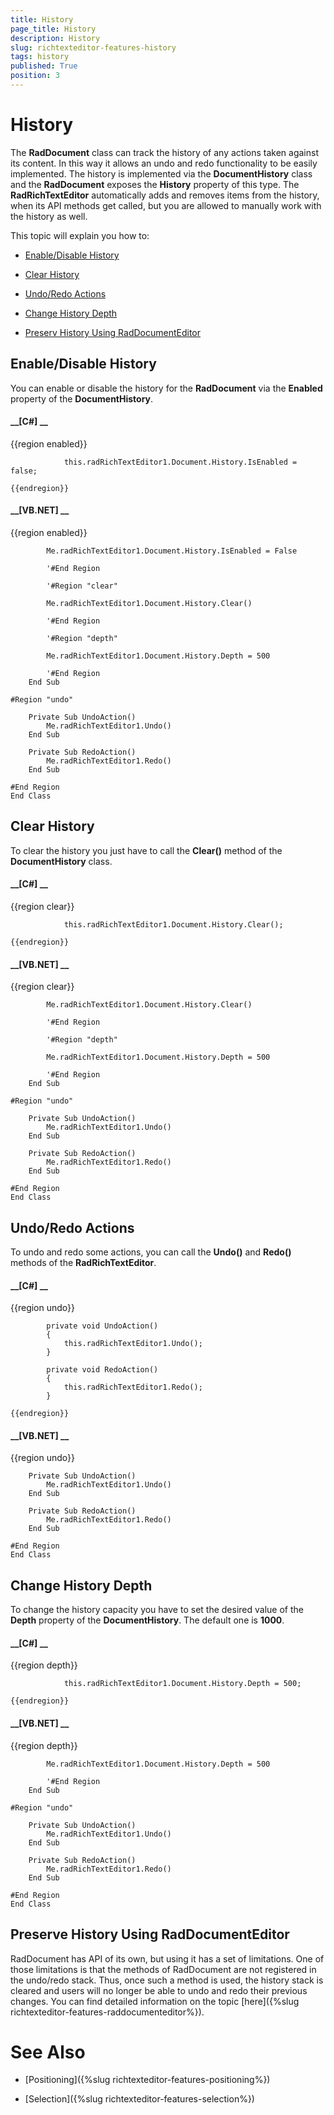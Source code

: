 ```yaml
---
title: History
page_title: History
description: History
slug: richtexteditor-features-history
tags: history
published: True
position: 3
---
```


# History



The __RadDocument__ class can track the history of any actions taken against its content. In this way it allows an undo and redo 
        functionality to be easily implemented. The history is implemented via the __DocumentHistory__ class and the 
        __RadDocument__ exposes the __History__ property of this type. The __RadRichTextEditor__ 
        automatically adds and removes items from the history, when its API methods get called, but you are allowed to manually work with the history as well.
      

This topic will explain you how to:

* [Enable/Disable History](#enable/disable-history)

* [Clear History](#clear-history)

* [Undo/Redo Actions](#undo/redo-actions)

* [Change History Depth](#change-history-depth)

* [Preserv History Using RadDocumentEditor](#preserve-history-using-raddocumenteditor)

## Enable/Disable History

You can enable or disable the history for the __RadDocument__ via the __Enabled__ property of the 
          __DocumentHistory__.
        

#### __[C#] __

{{region enabled}}
	            
	            this.radRichTextEditor1.Document.History.IsEnabled = false;
	            
	{{endregion}}



#### __[VB.NET] __

{{region enabled}}
	
	        Me.radRichTextEditor1.Document.History.IsEnabled = False
	
	        '#End Region
	
	        '#Region "clear"
	
	        Me.radRichTextEditor1.Document.History.Clear()
	
	        '#End Region
	
	        '#Region "depth"
	
	        Me.radRichTextEditor1.Document.History.Depth = 500
	
	        '#End Region
	    End Sub
	
	#Region "undo"
	
	    Private Sub UndoAction()
	        Me.radRichTextEditor1.Undo()
	    End Sub
	
	    Private Sub RedoAction()
	        Me.radRichTextEditor1.Redo()
	    End Sub
	
	#End Region
	End Class



## Clear History

To clear the history you just have to call the __Clear()__ method of the __DocumentHistory__ class.
        

#### __[C#] __

{{region clear}}
	            
	            this.radRichTextEditor1.Document.History.Clear();
	        
	{{endregion}}



#### __[VB.NET] __

{{region clear}}
	
	        Me.radRichTextEditor1.Document.History.Clear()
	
	        '#End Region
	
	        '#Region "depth"
	
	        Me.radRichTextEditor1.Document.History.Depth = 500
	
	        '#End Region
	    End Sub
	
	#Region "undo"
	
	    Private Sub UndoAction()
	        Me.radRichTextEditor1.Undo()
	    End Sub
	
	    Private Sub RedoAction()
	        Me.radRichTextEditor1.Redo()
	    End Sub
	
	#End Region
	End Class



## Undo/Redo Actions

To undo and redo some actions, you can call the __Undo()__ and __Redo()__ methods of the
          __RadRichTextEditor__.
        

#### __[C#] __

{{region undo}}
	        
	        private void UndoAction()
	        {
	            this.radRichTextEditor1.Undo();
	        }
	
	        private void RedoAction()
	        {
	            this.radRichTextEditor1.Redo();
	        }
	
	{{endregion}}



#### __[VB.NET] __

{{region undo}}
	
	    Private Sub UndoAction()
	        Me.radRichTextEditor1.Undo()
	    End Sub
	
	    Private Sub RedoAction()
	        Me.radRichTextEditor1.Redo()
	    End Sub
	
	#End Region
	End Class



## Change History Depth

To change the history capacity you have to set the desired value of the __Depth__ property of the __DocumentHistory__. 
          The default one is __1000__.
        

#### __[C#] __

{{region depth}}
	        
	            this.radRichTextEditor1.Document.History.Depth = 500;
	        
	{{endregion}}



#### __[VB.NET] __

{{region depth}}
	
	        Me.radRichTextEditor1.Document.History.Depth = 500
	
	        '#End Region
	    End Sub
	
	#Region "undo"
	
	    Private Sub UndoAction()
	        Me.radRichTextEditor1.Undo()
	    End Sub
	
	    Private Sub RedoAction()
	        Me.radRichTextEditor1.Redo()
	    End Sub
	
	#End Region
	End Class



## Preserve History Using RadDocumentEditor

RadDocument has API of its own, but using it has a set of limitations. One of those limitations is that the methods of RadDocument
          are not registered in the undo/redo stack. Thus, once such a method is used, the history stack is cleared and users will no longer
          be able to undo and redo their previous changes. You can find detailed information on the topic
          [here]({%slug richtexteditor-features-raddocumenteditor%}).
        

# See Also

 * [Positioning]({%slug richtexteditor-features-positioning%})

 * [Selection]({%slug richtexteditor-features-selection%})
